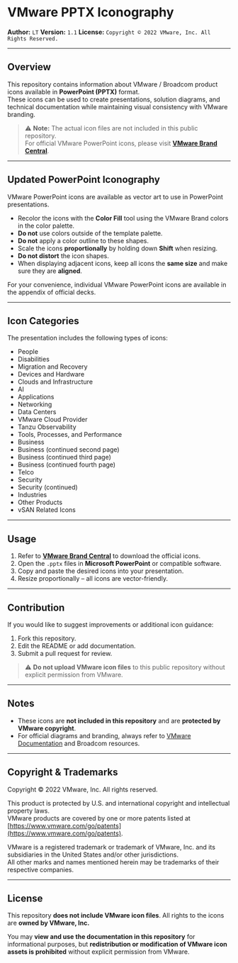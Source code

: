 # VMware PPTX Iconography

**Author:** `LT`
**Version:** `1.1`
**License:** `Copyright © 2022 VMware, Inc. All Rights Reserved.`

---

## Overview

This repository contains information about VMware / Broadcom product icons available in **PowerPoint (PPTX)** format.  
These icons can be used to create presentations, solution diagrams, and technical documentation while maintaining visual consistency with VMware branding.

> ⚠️ **Note:** The actual icon files are not included in this public repository.  
> For official VMware PowerPoint icons, please visit **[VMware Brand Central](https://www.vmware.com/brand)**.

---

## Updated PowerPoint Iconography

VMware PowerPoint icons are available as vector art to use in PowerPoint presentations.  

- Recolor the icons with the **Color Fill** tool using the VMware Brand colors in the color palette.  
- **Do not** use colors outside of the template palette.  
- **Do not** apply a color outline to these shapes.  
- Scale the icons **proportionally** by holding down **Shift** when resizing.  
- **Do not distort** the icon shapes.  
- When displaying adjacent icons, keep all icons the **same size** and make sure they are **aligned**.  

For your convenience, individual VMware PowerPoint icons are available in the appendix of official decks.  

---

## Icon Categories

The presentation includes the following types of icons:

- People  
- Disabilities  
- Migration and Recovery  
- Devices and Hardware  
- Clouds and Infrastructure  
- AI  
- Applications  
- Networking  
- Data Centers  
- VMware Cloud Provider  
- Tanzu Observability  
- Tools, Processes, and Performance  
- Business  
- Business (continued second page)  
- Business (continued third page)  
- Business (continued fourth page)  
- Telco  
- Security  
- Security (continued)  
- Industries  
- Other Products  
- vSAN Related Icons  

---

## Usage

1. Refer to **[VMware Brand Central](https://www.vmware.com/brand)** to download the official icons.  
2. Open the `.pptx` files in **Microsoft PowerPoint** or compatible software.  
3. Copy and paste the desired icons into your presentation.  
4. Resize proportionally – all icons are vector-friendly.  

---

## Contribution

If you would like to suggest improvements or additional icon guidance:

1. Fork this repository.  
2. Edit the README or add documentation.  
3. Submit a pull request for review.  

> ⚠️ **Do not upload VMware icon files** to this public repository without explicit permission from VMware.

---

## Notes

- These icons are **not included in this repository** and are **protected by VMware copyright**.  
- For official diagrams and branding, always refer to [VMware Documentation](https://docs.vmware.com) and Broadcom resources.  

---

## Copyright & Trademarks

Copyright © 2022 VMware, Inc. All rights reserved.  

This product is protected by U.S. and international copyright and intellectual property laws.  
VMware products are covered by one or more patents listed at [https://www.vmware.com/go/patents](https://www.vmware.com/go/patents).  

VMware is a registered trademark or trademark of VMware, Inc. and its subsidiaries in the United States and/or other jurisdictions.  
All other marks and names mentioned herein may be trademarks of their respective companies.  

---

## License

This repository **does not include VMware icon files**. All rights to the icons are **owned by VMware, Inc.**  

You may **view and use the documentation in this repository** for informational purposes, but **redistribution or modification of VMware icon assets is prohibited** without explicit permission from VMware.
